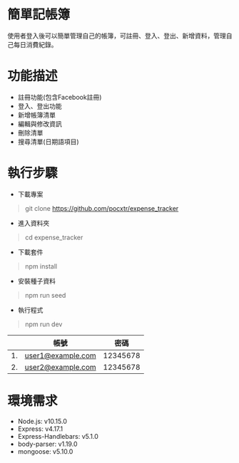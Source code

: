 # 簡單記帳簿
使用者登入後可以簡單管理自己的帳簿，可註冊、登入、登出、新增資料，管理自己每日消費紀錄。
# 功能描述
- 註冊功能(包含Facebook註冊)
- 登入、登出功能
- 新增帳簿清單
- 編輯與修改資訊
- 刪除清單
- 搜尋清單(日期語項目)
# 執行步驟
- 下載專案
> git clone https://github.com/pocxtr/expense_tracker
- 進入資料夾
> cd expense_tracker
- 下載套件
> npm install
- 安裝種子資料
> npm run seed
- 執行程式
> npm run dev

|                |帳號                            |密碼                         |
|----------------|-------------------------------|-----------------------------|
|       1.       |      user1@example.com        |        12345678             |
|       2.       |      user2@example.com        |        12345678             |
# 環境需求
- Node.js: v10.15.0
- Express: v4.17.1
- Express-Handlebars: v5.1.0
- body-parser: v1.19.0
- mongoose: v5.10.0
